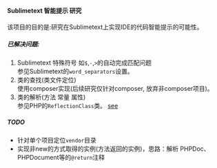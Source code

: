 #### Sublimetext 智能提示 研究

该项目的目的是:研究在Sublimetext上实现IDE的代码智能提示的可能性。  

##### 已解决问题:  
1. Sublimetext 特殊符号 如`$`,`-`,`>`的自动完成匹配问题  
参见Sublimetext的`word_separators`设置。  
2. 类的查找(类文件定位)  
使用composer实现(后续研究仅针对composer, 放弃非composer项目)。  
3. 类的解析(方法 常量 属性)  
参见PHP的`ReflectionClass`类。 [see](https://secure.php.net/manual/zh/class.reflectionclass.php)  

##### TODO
* 针对单个项目定位`vendor`目录
* 实现非new的方式取得的实例(方法返回的实例)，思路：解析 PHPDoc、PHPDocument等的`@return`注释


